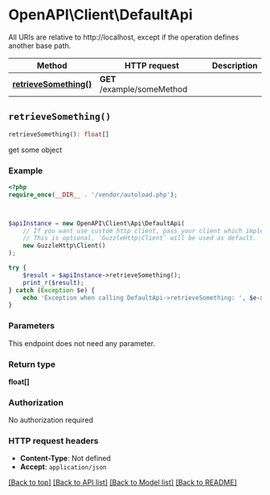 # OpenAPI\Client\DefaultApi

All URIs are relative to http://localhost, except if the operation defines another base path.

| Method | HTTP request | Description |
| ------------- | ------------- | ------------- |
| [**retrieveSomething()**](DefaultApi.md#retrieveSomething) | **GET** /example/someMethod |  |


## `retrieveSomething()`

```php
retrieveSomething(): float[]
```



get some object

### Example

```php
<?php
require_once(__DIR__ . '/vendor/autoload.php');



$apiInstance = new OpenAPI\Client\Api\DefaultApi(
    // If you want use custom http client, pass your client which implements `GuzzleHttp\ClientInterface`.
    // This is optional, `GuzzleHttp\Client` will be used as default.
    new GuzzleHttp\Client()
);

try {
    $result = $apiInstance->retrieveSomething();
    print_r($result);
} catch (Exception $e) {
    echo 'Exception when calling DefaultApi->retrieveSomething: ', $e->getMessage(), PHP_EOL;
}
```

### Parameters

This endpoint does not need any parameter.

### Return type

**float[]**

### Authorization

No authorization required

### HTTP request headers

- **Content-Type**: Not defined
- **Accept**: `application/json`

[[Back to top]](#) [[Back to API list]](../../README.md#endpoints)
[[Back to Model list]](../../README.md#models)
[[Back to README]](../../README.md)
